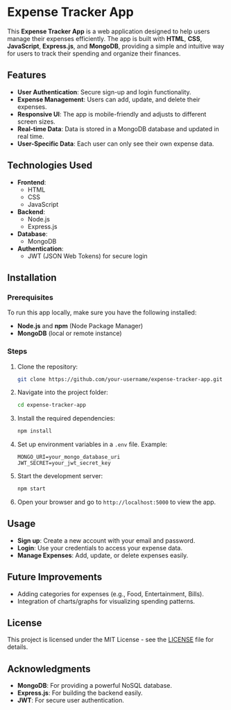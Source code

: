 # Expense Tracker App

This **Expense Tracker App** is a web application designed to help users manage their expenses efficiently. The app is built with **HTML**, **CSS**, **JavaScript**, **Express.js**, and **MongoDB**, providing a simple and intuitive way for users to track their spending and organize their finances.

## Features

- **User Authentication**: Secure sign-up and login functionality.
- **Expense Management**: Users can add, update, and delete their expenses.
- **Responsive UI**: The app is mobile-friendly and adjusts to different screen sizes.
- **Real-time Data**: Data is stored in a MongoDB database and updated in real time.
- **User-Specific Data**: Each user can only see their own expense data.

## Technologies Used

- **Frontend**:  
  - HTML  
  - CSS  
  - JavaScript  
- **Backend**:  
  - Node.js  
  - Express.js  
- **Database**:  
  - MongoDB  
- **Authentication**:  
  - JWT (JSON Web Tokens) for secure login

## Installation

### Prerequisites

To run this app locally, make sure you have the following installed:

- **Node.js** and **npm** (Node Package Manager)  
- **MongoDB** (local or remote instance)

### Steps

1. Clone the repository:

   ```bash
   git clone https://github.com/your-username/expense-tracker-app.git
   ```

2. Navigate into the project folder:

   ```bash
   cd expense-tracker-app
   ```

3. Install the required dependencies:

   ```bash
   npm install
   ```

4. Set up environment variables in a `.env` file. Example:

   ```
   MONGO_URI=your_mongo_database_uri
   JWT_SECRET=your_jwt_secret_key
   ```

5. Start the development server:

   ```bash
   npm start
   ```

6. Open your browser and go to `http://localhost:5000` to view the app.

## Usage

- **Sign up**: Create a new account with your email and password.
- **Login**: Use your credentials to access your expense data.
- **Manage Expenses**: Add, update, or delete expenses easily.

## Future Improvements

- Adding categories for expenses (e.g., Food, Entertainment, Bills).
- Integration of charts/graphs for visualizing spending patterns.

## License

This project is licensed under the MIT License - see the [LICENSE](LICENSE) file for details.

## Acknowledgments

- **MongoDB**: For providing a powerful NoSQL database.
- **Express.js**: For building the backend easily.
- **JWT**: For secure user authentication.
